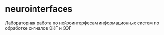 # neurointerfaces
Лабораторная работа по нейроинтерфесам информационных систем по обработке сигналов ЭКГ и ЭЭГ
